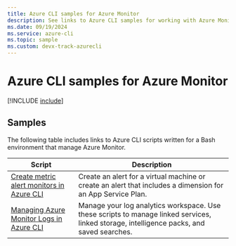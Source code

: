 ```yaml
---
title: Azure CLI samples for Azure Monitor
description: See links to Azure CLI samples for working with Azure Monitor
ms.date: 09/19/2024
ms.service: azure-cli
ms.topic: sample 
ms.custom: devx-track-azurecli
---
```


# Azure CLI samples for Azure Monitor

[!INCLUDE [include](~/articles/reusable-content/azure-cli/azure-cli-prepare-your-environment.md)]

## Samples

The following table includes links to Azure CLI scripts written for a Bash environment that manage Azure Monitor.

| Script | Description |
|---|---|
| [Create metric alert monitors in Azure CLI](/azure/azure-monitor/azure-cli-metrics-alert-sample) | Create an alert for a virtual machine or create an alert that includes a dimension for an App Service Plan. |
| [Managing Azure Monitor Logs in Azure CLI](/azure/azure-monitor/logs/azure-cli-log-analytics-workspace-sample) | Manage your log analytics workspace. Use these scripts to manage linked services, linked storage,  intelligence packs, and saved searches. |
